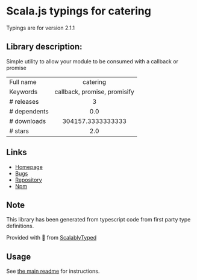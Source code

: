 
# Scala.js typings for catering

Typings are for version 2.1.1

## Library description:
Simple utility to allow your module to be consumed with a callback or promise

|                    |                 |
| ------------------ | :-------------: |
| Full name          | catering |
| Keywords           | callback, promise, promisify |
| # releases         | 3 |
| # dependents       | 0.0 |
| # downloads        | 304157.3333333333 |
| # stars            | 2.0 |

## Links
- [Homepage](https://github.com/vweevers/catering)
- [Bugs](https://github.com/vweevers/catering/issues)
- [Repository](https://github.com/vweevers/catering)
- [Npm](https://www.npmjs.com/package/catering)
    


## Note
This library has been generated from typescript code from first party type definitions.

Provided with :purple_heart: from [ScalablyTyped](https://github.com/oyvindberg/ScalablyTyped)

## Usage
See [the main readme](../../readme.md) for instructions.


